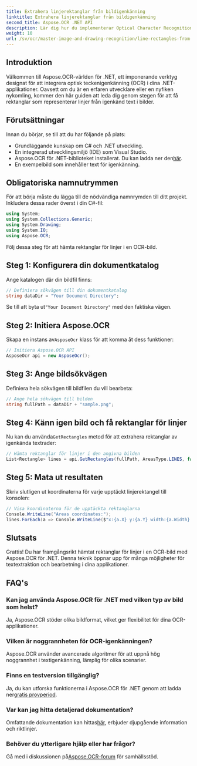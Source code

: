 ```yaml
---
title: Extrahera linjerektanglar från bildigenkänning
linktitle: Extrahera linjerektanglar från bildigenkänning
second_title: Aspose.OCR .NET API
description: Lär dig hur du implementerar Optical Character Recognition (OCR) i dina .NET-applikationer med Aspose.OCR. Den här omfattande guiden leder dig genom processen att extrahera rektanglar för igenkända linjer.
weight: 10
url: /sv/ocr/master-image-and-drawing-recognition/line-rectangles-from-images-recognition/
---
```

## Introduktion

Välkommen till Aspose.OCR-världen för .NET, ett imponerande verktyg designat för att integrera optisk teckenigenkänning (OCR) i dina .NET-applikationer. Oavsett om du är en erfaren utvecklare eller en nyfiken nykomling, kommer den här guiden att leda dig genom stegen för att få rektanglar som representerar linjer från igenkänd text i bilder.

## Förutsättningar

Innan du börjar, se till att du har följande på plats:

- Grundläggande kunskap om C# och .NET utveckling.
- En integrerad utvecklingsmiljö (IDE) som Visual Studio.
-  Aspose.OCR för .NET-biblioteket installerat. Du kan ladda ner den[här](https://releases.aspose.com/ocr/net/).
- En exempelbild som innehåller text för igenkänning.

## Obligatoriska namnutrymmen

För att börja måste du lägga till de nödvändiga namnrymden till ditt projekt. Inkludera dessa rader överst i din C#-fil:

```csharp
using System;
using System.Collections.Generic;
using System.Drawing;
using System.IO;
using Aspose.OCR;
```

Följ dessa steg för att hämta rektanglar för linjer i en OCR-bild.

## Steg 1: Konfigurera din dokumentkatalog

Ange katalogen där din bildfil finns:

```csharp
// Definiera sökvägen till din dokumentkatalog
string dataDir = "Your Document Directory";
```

 Se till att byta ut`"Your Document Directory"` med den faktiska vägen.

## Steg 2: Initiera Aspose.OCR

 Skapa en instans av`AsposeOcr` klass för att komma åt dess funktioner:

```csharp
// Initiera Aspose.OCR API
AsposeOcr api = new AsposeOcr();
```

## Steg 3: Ange bildsökvägen

Definiera hela sökvägen till bildfilen du vill bearbeta:

```csharp
// Ange hela sökvägen till bilden
string fullPath = dataDir + "sample.png";
```

## Steg 4: Känn igen bild och få rektanglar för linjer

 Nu kan du använda`GetRectangles` metod för att extrahera rektanglar av igenkända textrader:

```csharp
// Hämta rektanglar för linjer i den angivna bilden
List<Rectangle> lines = api.GetRectangles(fullPath, AreasType.LINES, false);
```

## Steg 5: Mata ut resultaten

Skriv slutligen ut koordinaterna för varje upptäckt linjerektangel till konsolen:

```csharp
// Visa koordinaterna för de upptäckta rektanglarna
Console.WriteLine("Areas coordinates:");
lines.ForEach(a => Console.WriteLine($"x:{a.X} y:{a.Y} width:{a.Width} height:{a.Height}"));
```

## Slutsats

Grattis! Du har framgångsrikt hämtat rektanglar för linjer i en OCR-bild med Aspose.OCR för .NET. Denna teknik öppnar upp för många möjligheter för textextraktion och bearbetning i dina applikationer.

## FAQ's

### Kan jag använda Aspose.OCR för .NET med vilken typ av bild som helst?

Ja, Aspose.OCR stöder olika bildformat, vilket ger flexibilitet för dina OCR-applikationer.

### Vilken är noggrannheten för OCR-igenkänningen?

Aspose.OCR använder avancerade algoritmer för att uppnå hög noggrannhet i textigenkänning, lämplig för olika scenarier.

### Finns en testversion tillgänglig?

 Ja, du kan utforska funktionerna i Aspose.OCR för .NET genom att ladda ner[gratis provperiod](https://releases.aspose.com/).

### Var kan jag hitta detaljerad dokumentation?

 Omfattande dokumentation kan hittas[här](https://reference.aspose.com/ocr/net/), erbjuder djupgående information och riktlinjer.

### Behöver du ytterligare hjälp eller har frågor?

 Gå med i diskussionen på[Aspose.OCR-forum](https://forum.aspose.com/c/ocr/16) för samhällsstöd.